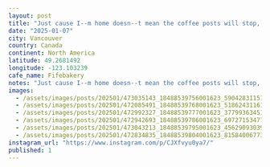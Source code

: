 ```yaml
---
layout: post
title: "Just cause I--m home doesn--t mean the coffee posts will stop, incredible pour over and sweet treats at @fifebakery in mount pleasant. #worldcoffeetour"
date: "2025-01-07"
city: Vancouver
country: Canada
continent: North America
latitude: 49.2681492
longitude: -123.103239
cafe_name: Fifebakery
notes: "Just cause I--m home doesn--t mean the coffee posts will stop, incredible pour over and sweet treats at @fifebakery in mount pleasant. #worldcoffeetour"
images: 
  - /assets/images/posts/202501/473035143_18488539756001623_5904283115140631792_n_18044187770021675.jpg
  - /assets/images/posts/202501/472085491_18488539768001623_5186243116126657421_n_18150783160353662.jpg
  - /assets/images/posts/202501/472992327_18488539777001623_3779936345129877282_n_18044828792217209.jpg
  - /assets/images/posts/202501/472942693_18488539786001623_6972715347743826714_n_17860055331259807.jpg
  - /assets/images/posts/202501/473043213_18488539795001623_4562909303978716539_n_18113034292440793.jpg
  - /assets/images/posts/202501/472834835_18488539804001623_8158400677324619985_n_18076428553624334.jpg
instagram_url: "https://www.instagram.com/p/CJXfvyu0ya7/"
published: 1
---
```

